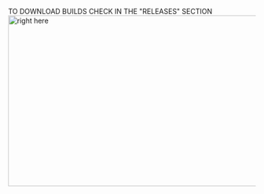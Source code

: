 TO DOWNLOAD BUILDS CHECK IN THE "RELEASES" SECTION
<img width="1246" height="348" alt="right here" src="https://github.com/user-attachments/assets/8eb37589-1efb-4575-9478-1ba06eef7025" />

